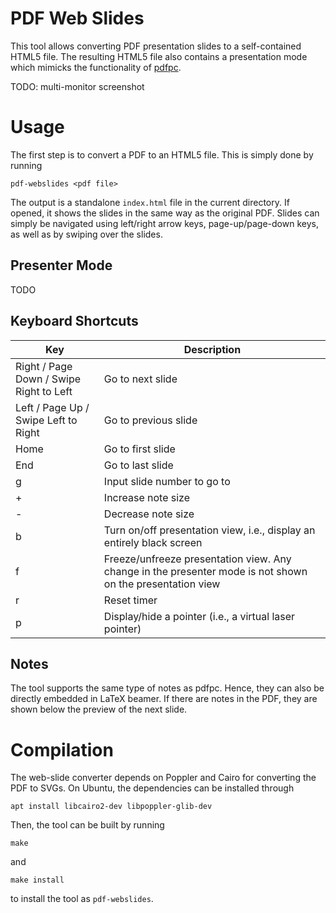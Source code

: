 # PDF Web Slides 

This tool allows converting PDF presentation slides to a self-contained HTML5 file. The resulting HTML5 file also contains a presentation mode which mimicks the functionality of [pdfpc](https://github.com/pdfpc/pdfpc). 

TODO: multi-monitor screenshot

# Usage

The first step is to convert a PDF to an HTML5 file. This is simply done by running

    pdf-webslides <pdf file>
    
The output is a standalone `index.html` file in the current directory. If opened, it shows the slides in the same way as the original PDF. Slides can simply be navigated using left/right arrow keys, page-up/page-down keys, as well as by swiping over the slides. 

## Presenter Mode

TODO

## Keyboard Shortcuts

| Key | Description |
|--|--|
| Right / Page Down / Swipe Right to Left |  Go to next slide                                  |
| Left / Page Up / Swipe Left to Right | Go to previous slide                            |
| Home | Go to first slide |
| End | Go to last slide |
| g   | Input slide number to go to |
| +   | Increase note size |
| -   | Decrease note size |
| b   | Turn on/off presentation view, i.e., display an entirely black screen |
| f   | Freeze/unfreeze presentation view. Any change in the presenter mode is not shown on the presentation view |
| r   | Reset timer |
| p   | Display/hide a pointer (i.e., a virtual laser pointer) |

## Notes

The tool supports the same type of notes as pdfpc. Hence, they can also be directly embedded in LaTeX beamer. 
If there are notes in the PDF, they are shown below the preview of the next slide. 

# Compilation

The web-slide converter depends on Poppler and Cairo for converting the PDF to SVGs. 
On Ubuntu, the dependencies can be installed through 

    apt install libcairo2-dev libpoppler-glib-dev
    
Then, the tool can be built by running

    make
    
and 

    make install
    
to install the tool as `pdf-webslides`. 

